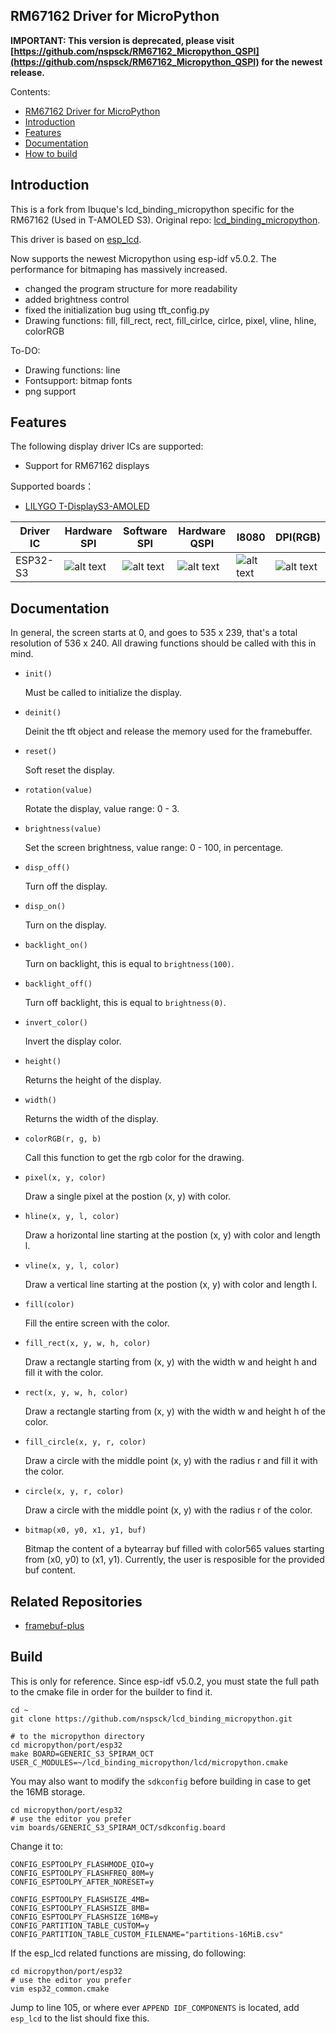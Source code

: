 RM67162 Driver for MicroPython
------------------------------
**IMPORTANT: This version is deprecated, please visit [https://github.com/nspsck/RM67162_Micropython_QSPI](https://github.com/nspsck/RM67162_Micropython_QSPI) for the newest release.**


Contents:

- [RM67162 Driver for MicroPython](#rm67162-driver-for-microPython)
- [Introduction](#introduction)
- [Features](#features)
- [Documentation](#documentation)
- [How to build](#build)

## Introduction
This is a fork from Ibuque's lcd_binding_micropython specific for the RM67162 (Used in T-AMOLED S3). Original repo: [lcd_binding_micropython](https://github.com/lbuque/lcd_binding_micropython). 

This driver is based on [esp_lcd](https://docs.espressif.com/projects/esp-idf/en/latest/esp32/api-reference/peripherals/lcd.html).

Now supports the newest Micropython using esp-idf v5.0.2. The performance for bitmaping has massively increased.

- changed the program structure for more readability
- added brightness control
- fixed the initialization bug using tft_config.py
- Drawing functions: fill, fill_rect, rect, fill_cirlce, cirlce, pixel, vline, hline, colorRGB

To-DO:
- Drawing functions: line
- Fontsupport: bitmap fonts
- png support

## Features

The following display driver ICs are supported:
- Support for RM67162 displays

Supported boards：
- [LILYGO T-DisplayS3-AMOLED](https://github.com/Xinyuan-LilyGO/T-Display-S3-AMOLED)

| Driver IC | Hardware SPI     | Software SPI     | Hardware QSPI    | I8080            | DPI(RGB)         |
| --------- | ---------------- | ---------------- | ---------------- | ---------------- | ---------------- |
| ESP32-S3  | ![alt text][2]   | ![alt text][2]   | ![alt text][1]   | ![alt text][2]   | ![alt text][2]   |

[1]: https://camo.githubusercontent.com/bd5f5f82b920744ff961517942e99a46699fee58737cd9b31bf56e5ca41b781b/68747470733a2f2f696d672e736869656c64732e696f2f62616467652f2d737570706f727465642d677265656e
[2]: https://img.shields.io/badge/-not%20support-lightgrey
[3]: https://img.shields.io/badge/-untested-red
[4]: https://img.shields.io/badge/-todo-blue

## Documentation
In general, the screen starts at 0, and goes to 535 x 239, that's a total resolution of 536 x 240. All drawing functions should be called with this in mind.

- `init()`

  Must be called to initialize the display.

- `deinit()`

  Deinit the tft object and release the memory used for the framebuffer.

- `reset()`

  Soft reset the display.

- `rotation(value)`

  Rotate the display, value range: 0 - 3.

- `brightness(value)`

  Set the screen brightness, value range: 0 - 100, in percentage.

- `disp_off()`

  Turn off the display.

- `disp_on()`

  Turn on the display.

- `backlight_on()`

  Turn on backlight, this is equal to `brightness(100)`.

- `backlight_off()`

  Turn off backlight, this is equal to `brightness(0)`.

- `invert_color()`

  Invert the display color.

- `height()`

  Returns the height of the display.

- `width()`

  Returns the width of the display.

- `colorRGB(r, g, b)`

  Call this function to get the rgb color for the drawing.

- `pixel(x, y, color)`

  Draw a single pixel at the postion (x, y) with color.

- `hline(x, y, l, color)`

  Draw a horizontal line starting at the postion (x, y) with color and length l. 

- `vline(x, y, l, color)`

  Draw a vertical line starting at the postion (x, y) with color and length l.

- `fill(color)`

  Fill the entire screen with the color.

- `fill_rect(x, y, w, h, color)`

  Draw a rectangle starting from (x, y) with the width w and height h and fill it with the color.

- `rect(x, y, w, h, color)`

  Draw a rectangle starting from (x, y) with the width w and height h of the color.

- `fill_circle(x, y, r, color)`

  Draw a circle with the middle point (x, y) with the radius r and fill it with the color.

- `circle(x, y, r, color)`

  Draw a circle with the middle point (x, y) with the radius r of the color.

- `bitmap(x0, y0, x1, y1, buf)`

  Bitmap the content of a bytearray buf filled with color565 values starting from (x0, y0) to (x1, y1). Currently, the user is resposible for the provided buf content.


## Related Repositories

- [framebuf-plus](https://github.com/lbuque/framebuf-plus)


## Build
This is only for reference. Since esp-idf v5.0.2, you must state the full path to the cmake file in order for the builder to find it.
```Shell
cd ~
git clone https://github.com/nspsck/lcd_binding_micropython.git

# to the micropython directory
cd micropython/port/esp32
make BOARD=GENERIC_S3_SPIRAM_OCT USER_C_MODULES=~/lcd_binding_micropython/lcd/micropython.cmake
```
You may also want to modify the `sdkconfig` before building in case to get the 16MB storage.
```Shell
cd micropython/port/esp32
# use the editor you prefer
vim boards/GENERIC_S3_SPIRAM_OCT/sdkconfig.board 
```
Change it to:
```Shell
CONFIG_ESPTOOLPY_FLASHMODE_QIO=y
CONFIG_ESPTOOLPY_FLASHFREQ_80M=y
CONFIG_ESPTOOLPY_AFTER_NORESET=y

CONFIG_ESPTOOLPY_FLASHSIZE_4MB=
CONFIG_ESPTOOLPY_FLASHSIZE_8MB=
CONFIG_ESPTOOLPY_FLASHSIZE_16MB=y
CONFIG_PARTITION_TABLE_CUSTOM=y
CONFIG_PARTITION_TABLE_CUSTOM_FILENAME="partitions-16MiB.csv"
```
If the esp_lcd related functions are missing, do following:
```Shell
cd micropython/port/esp32
# use the editor you prefer
vim esp32_common.cmake
```
Jump to line 105, or where ever `APPEND IDF_COMPONENTS` is located, add `esp_lcd` to the list should fixe this.
